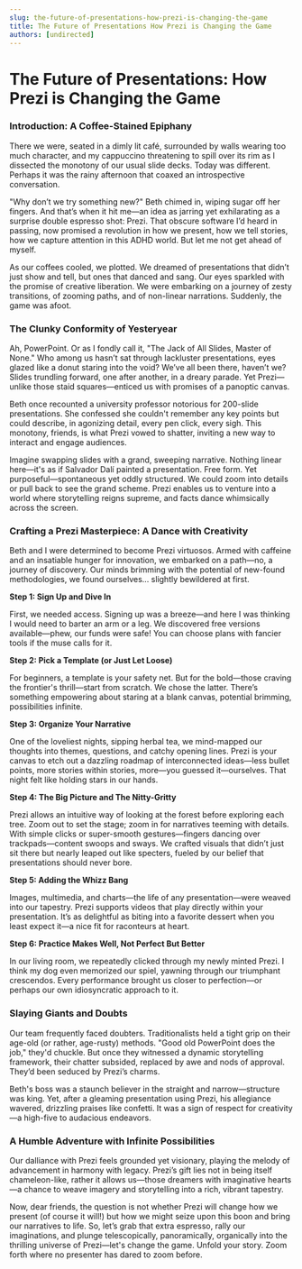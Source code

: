 ```yaml
---
slug: the-future-of-presentations-how-prezi-is-changing-the-game
title: The Future of Presentations How Prezi is Changing the Game
authors: [undirected]
---
```



# The Future of Presentations: How Prezi is Changing the Game

### Introduction: A Coffee-Stained Epiphany

There we were, seated in a dimly lit café, surrounded by walls wearing too much character, and my cappuccino threatening to spill over its rim as I dissected the monotony of our usual slide decks. Today was different. Perhaps it was the rainy afternoon that coaxed an introspective conversation.

"Why don’t we try something new?" Beth chimed in, wiping sugar off her fingers. And that’s when it hit me—an idea as jarring yet exhilarating as a surprise double espresso shot: Prezi. That obscure software I’d heard in passing, now promised a revolution in how we present, how we tell stories, how we capture attention in this ADHD world. But let me not get ahead of myself.

As our coffees cooled, we plotted. We dreamed of presentations that didn’t just show and tell, but ones that danced and sang. Our eyes sparkled with the promise of creative liberation. We were embarking on a journey of zesty transitions, of zooming paths, and of non-linear narrations. Suddenly, the game was afoot.

### The Clunky Conformity of Yesteryear

Ah, PowerPoint. Or as I fondly call it, "The Jack of All Slides, Master of None." Who among us hasn’t sat through lackluster presentations, eyes glazed like a donut staring into the void? We’ve all been there, haven’t we? Slides trundling forward, one after another, in a dreary parade. Yet Prezi—unlike those staid squares—enticed us with promises of a panoptic canvas.

Beth once recounted a university professor notorious for 200-slide presentations. She confessed she couldn't remember any key points but could describe, in agonizing detail, every pen click, every sigh. This monotony, friends, is what Prezi vowed to shatter, inviting a new way to interact and engage audiences.

Imagine swapping slides with a grand, sweeping narrative. Nothing linear here—it's as if Salvador Dalí painted a presentation. Free form. Yet purposeful—spontaneous yet oddly structured. We could zoom into details or pull back to see the grand scheme. Prezi enables us to venture into a world where storytelling reigns supreme, and facts dance whimsically across the screen.

### Crafting a Prezi Masterpiece: A Dance with Creativity

Beth and I were determined to become Prezi virtuosos. Armed with caffeine and an insatiable hunger for innovation, we embarked on a path—no, a journey of discovery. Our minds brimming with the potential of new-found methodologies, we found ourselves… slightly bewildered at first.

**Step 1: Sign Up and Dive In**

First, we needed access. Signing up was a breeze—and here I was thinking I would need to barter an arm or a leg. We discovered free versions available—phew, our funds were safe! You can choose plans with fancier tools if the muse calls for it.

**Step 2: Pick a Template (or Just Let Loose)**

For beginners, a template is your safety net. But for the bold—those craving the frontier's thrill—start from scratch. We chose the latter. There’s something empowering about staring at a blank canvas, potential brimming, possibilities infinite.

**Step 3: Organize Your Narrative**

One of the loveliest nights, sipping herbal tea, we mind-mapped our thoughts into themes, questions, and catchy opening lines. Prezi is your canvas to etch out a dazzling roadmap of interconnected ideas—less bullet points, more stories within stories, more—you guessed it—ourselves. That night felt like holding stars in our hands.

**Step 4: The Big Picture and The Nitty-Gritty**

Prezi allows an intuitive way of looking at the forest before exploring each tree. Zoom out to set the stage; zoom in for narratives teeming with details. With simple clicks or super-smooth gestures—fingers dancing over trackpads—content swoops and sways. We crafted visuals that didn’t just sit there but nearly leaped out like specters, fueled by our belief that presentations should never bore.

**Step 5: Adding the Whizz Bang**

Images, multimedia, and charts—the life of any presentation—were weaved into our tapestry. Prezi supports videos that play directly within your presentation. It’s as delightful as biting into a favorite dessert when you least expect it—a nice fit for raconteurs at heart.

**Step 6: Practice Makes Well, Not Perfect But Better**

In our living room, we repeatedly clicked through my newly minted Prezi. I think my dog even memorized our spiel, yawning through our triumphant crescendos. Every performance brought us closer to perfection—or perhaps our own idiosyncratic approach to it.

### Slaying Giants and Doubts

Our team frequently faced doubters. Traditionalists held a tight grip on their age-old (or rather, age-rusty) methods. "Good old PowerPoint does the job," they'd chuckle. But once they witnessed a dynamic storytelling framework, their chatter subsided, replaced by awe and nods of approval. They’d been seduced by Prezi’s charms.

Beth's boss was a staunch believer in the straight and narrow—structure was king. Yet, after a gleaming presentation using Prezi, his allegiance wavered, drizzling praises like confetti. It was a sign of respect for creativity—a high-five to audacious endeavors.

### A Humble Adventure with Infinite Possibilities

Our dalliance with Prezi feels grounded yet visionary, playing the melody of advancement in harmony with legacy. Prezi’s gift lies not in being itself chameleon-like, rather it allows us—those dreamers with imaginative hearts—a chance to weave imagery and storytelling into a rich, vibrant tapestry.

Now, dear friends, the question is not whether Prezi will change how we present (of course it will!) but how we might seize upon this boon and bring our narratives to life. So, let’s grab that extra espresso, rally our imaginations, and plunge telescopically, panoramically, organically into the thrilling universe of Prezi—let's change the game. Unfold your story. Zoom forth where no presenter has dared to zoom before.